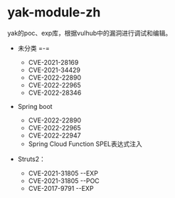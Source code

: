 # yak-module-zh
yak的poc、exp库，根据vulhub中的漏洞进行调试和编辑。

- 未分类 =-=
  -  CVE-2021-28169
  -  CVE-2021-34429
  -  CVE-2022-22890
  -  CVE-2022-22965
  -  CVE-2022-28346

- Spring boot
  - CVE-2022-22890
  - CVE-2022-22965
  - CVE-2022-22947
  - Spring Cloud Function SPEL表达式注入
  

- Struts2：
  - CVE-2021-31805 --EXP
  - CVE-2021-31805 --POC
  - CVE-2017-9791 --EXP
  
  
